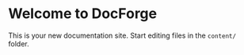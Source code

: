 # Welcome to DocForge

This is your new documentation site. Start editing files in the `content/` folder.
